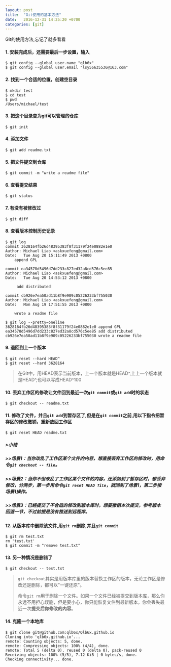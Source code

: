 ```yaml
---
layout: post
title:  "Git使用的基本方法"
date:   2016-12-31 14:25:20 +0700
categories: [git]
---
```


Git的使用方法,忘记了就多看看

#### 1. 安装完成后，还需要最后一步设置，输入 ####

```
$ git config --global user.name "qlb6x"
$ git config --global user.email "lsy56635536@163.com"
```

#### 2. 找到一个合适的位置，创建空目录 ####

```    
$ mkdir test
$ cd test
$ pwd
/Users/michael/test
```

#### 3. 把这个目录变为git可以管理的仓库 ####

```
$ git init
```

#### 4. 添加文件 ####

```
$ git add readme.txt
```

#### 5. 把文件提交到仓库 ####

```
$ git commit -m "write a readme file"
```

#### 6. 查看提交结果 ####

```
$ git status
```

#### 7. 有没有被修改过 ####
		
```
$ git diff
```

#### 8. 查看版本控制历史记录 ####

```
$ git log
commit 3628164fb26d48395383f8f31179f24e0882e1e0
Author: Michael Liao <askxuefeng@gmail.com>
Date:   Tue Aug 20 15:11:49 2013 +0800
    append GPL
		
commit ea34578d5496d7dd233c827ed32a8cd576c5ee85
Author: Michael Liao <askxuefeng@gmail.com>
Date:   Tue Aug 20 14:53:12 2013 +0800
		
	 add distributed
		
commit cb926e7ea50ad11b8f9e909c05226233bf755030
Author: Michael Liao <askxuefeng@gmail.com>
Date:   Mon Aug 19 17:51:55 2013 +0800
		
	wrote a readme file
			
$ git log --pretty=oneline
3628164fb26d48395383f8f31179f24e0882e1e0 append GPL
ea34578d5496d7dd233c827ed32a8cd576c5ee85 add distributed
cb926e7ea50ad11b8f9e909c05226233bf755030 wrote a readme file
```

#### 9. 退回到上一个版本 ####

```
$ git reset --hard HEAD^
$ git reset --hard 3628164
```

>在Git中，用HEAD表示当前版本，上一个版本就是HEAD^,上上一个版本就是HEAD^,也可以写成HEAD^100

#### 10. 丢弃工作区的修改让文件回到最近一次`git commit`或`git add`时的状态 ####

```
$ git checkout -- readme.txt
```

####  11. 修改了文件，并且`git add`到暂存区了,但是在`git commit`之前,用以下指令把暂存区的修改撤销，重新放回工作区  ####

```
$ git reset HEAD readme.txt 
```

##### >小结
##### >>场景1：当你改乱了工作区某个文件的内容，想直接丢弃工作区的修改时，用命令`git checkout -- file`。
##### >>场景2：当你不但改乱了工作区某个文件的内容，还添加到了暂存区时，想丢弃修改，分两步，第一步用命令`git reset HEAD file`，就回到了场景1，第二步按场景1操作。

##### >>场景3：已经提交了不合适的修改到版本库时，想要撤销本次提交，参考版本回退一节，不过前提是没有推送到远程库。

#### 12. 从版本库中删除该文件,用`git rm`删除,并且`git commit` ####

```
$ git rm test.txt
rm 'test.txt'
$ git commit -m "remove test.txt"
```

#### 13. 另一种情况是删错了 ####

```
$ git checkout -- test.txt
```

>`git checkout`其实是用版本库里的版本替换工作区的版本，无论工作区是修改还是删除，都可以"一键还原"。
>
>命令`git rm`用于删除一个文件。如果一个文件已经被提交到版本库，那么你永远不用担心误删，但是要小心，你只能恢复文件到最新版本，你会丢失最近一次**提交后你修改的内容**。

#### 14. 克隆一个本地库 ####

```
$ git clone git@github.com:qlb6x/Qlb6x.github.io
Cloning into 'qlb6x.github.io'...
remote: Counting objects: 5, done.
remote: Compressing objects: 100% (4/4), done.
remote: Total 5 (delta 0), reused 0 (delta 0), pack-reused 0
Receiving objects: 100% (5/5), 7.12 KiB | 0 bytes/s, done.
Checking connectivity... done.
```

